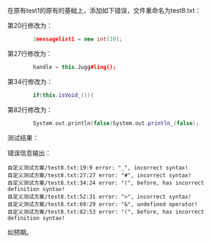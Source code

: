 在原有test1的原有的基础上，添加如下错误，文件重命名为test8.txt：

第20行修改为：

```c++
        1messagelist1 = new int[10];
```

第27行修改为：

```c++
        handle = this.Jugg#ling();
```

第34行修改为：

```c++
        if(this.isVoid_()){
```

第82行修改为：

```c++
        System.out.println(false)System.out.println_(false);
```

测试结果：

错误信息输出：

```
自定义测试方案/test8.txt:19:9 error: "_", incorrect syntax!
自定义测试方案/test8.txt:27:27 error: "#", incorrect syntax!
自定义测试方案/test8.txt:34:24 error: "(", before, has incorrect definition syntax!
自定义测试方案/test8.txt:52:31 error: ">", incorrect syntax!
自定义测试方案/test8.txt:69:29 error: "&", undefined operator!
自定义测试方案/test8.txt:82:53 error: "(", before, has incorrect definition syntax!
```

如预期。